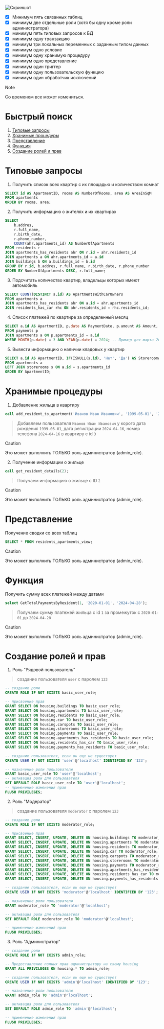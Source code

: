 ![Скриншот](https://github.com/ColinsBlares/cource_work/assets/118037471/da0c65f3-f068-4f89-aca6-afb08f2b46ec)

- [x] Минимум пять связанных таблиц
- [x] минимум две отдельные роли (хотя бы одну кроме роли администратора)
- [x] минимум пять типовых запросов к БД
- [x] минимум одну транзакцию
- [x] минимум три локальных переменных с заданным типом данных
- [x] минимум одно условие
- [x] минимум одну хранимую процедуру
- [x] минимум одно представление
- [x] минимум один триггер
- [x] минимум одну пользовательскую функцию
- [x] минимум один обработчик исключений

> [!NOTE]
> Со временем все может измениться.
>

# Быстрый поиск 
1. [Типовые запросы](https://github.com/ColinsBlares/cource_work?tab=readme-ov-file#типовые-запросы)
2. [Хранимые процедуры](https://github.com/ColinsBlares/cource_work?tab=readme-ov-file#хранимые-процедуры)
3. [Представление](https://github.com/ColinsBlares/cource_work?tab=readme-ov-file#представление)
4. [Функция](https://github.com/ColinsBlares/cource_work?tab=readme-ov-file#функция)
5. [Создание ролей и прав](https://github.com/ColinsBlares/cource_work?tab=readme-ov-file#создание-ролей-и-прав)

# Типовые запросы

1. Получить список всех квартир с их площадью и количеством комнат
```sql
SELECT id AS ApartmentID, rooms AS NumberOfRooms, area AS AreaInSqM
FROM apartments
ORDER BY rooms, area;
```

2. Получить информацию о жителях и их квартирах
```sql
SELECT 
    b.addres, 
    r.full_name, 
    r.birth_date, 
    r.phone_number,
    COUNT(ahr.apartments_id) AS NumberOfApartments
FROM residents r
JOIN apartments_has_residents ahr ON r.id = ahr.residents_id
JOIN apartments a ON ahr.apartments_id = a.id
JOIN buildings b ON a.buildings_id = b.id
GROUP BY r.id, b.addres, r.full_name, r.birth_date, r.phone_number
ORDER BY NumberOfApartments DESC, r.full_name; 

```

3. Подсчитать количество квартир, владельцы которых имеют автомобиль
```sql
SELECT COUNT(DISTINCT a.id) AS ApartmentsWithCarOwners
FROM apartments a
JOIN apartments_has_residents ahr ON a.id = ahr.apartments_id
JOIN residents_has_car rhc ON ahr.residents_id = rhc.residents_id;
```
4. Список платежей по квартире за определенный месяц
```sql
SELECT a.id AS ApartmentID, p.date AS PaymentDate, p.amount AS Amount, p.type AS PaymentType
FROM payments p
JOIN apartments a ON p.apartments_id = a.id
WHERE MONTH(p.date) = 3 AND YEAR(p.date) = 2024; -- Пример для марта 2024

```

5. Вывести информацию о наличии кладовых у квартир
```sql
SELECT a.id AS ApartmentID, IF(ISNULL(s.id), 'Нет', 'Да') AS StoreroomAvailable
FROM apartments a
LEFT JOIN storerooms s ON a.id = s.apartments_id
ORDER BY ApartmentID;
```

# Хранимые процедуры

1. Добавление жильца в квартиру
```sql
call add_resident_to_apartment('Иванов Иван Иванович', '1999-05-01', '2024-04-16', '+7999999999', 3);
```
>Добавляем пользователя ```Иванов Иван Иванович``` у корого дата рождения ```1999-05-01```, дата регистрации ```2024-04-16```, номер телефона ```2024-04-16``` в квартиру с id ```3```

> [!CAUTION]
> Это может выполнить ТОЛЬКО роль администратор (admin_role).

2. Получение информации о жильце
```sql
call get_resident_details(2);
```
>Получаем информацию о жильце с ID ```2```

> [!CAUTION]
> Это может выполнить ТОЛЬКО роль администратор (admin_role).


# Представление

Получение сводки со всех таблиц
```sql
SELECT * FROM residents_apartments_view;
```
> [!CAUTION]
> Это может выполнить ТОЛЬКО роль администратор (admin_role).


# Функция
Получить сумму всех платежей между датами
```sql
select GetTotalPaymentsByResident(1, '2020-01-01', '2024-04-28');
```
> Получаем сумму платежей жильца с id `1` за промежуток с `2020-01-01` до `2024-04-28`

> [!CAUTION]
> Это может выполнить ТОЛЬКО роль администратор (admin_role).

# Создание ролей и прав

1. Роль "Рядовой пользователь"
> создание пользователя `user` с паролем `123` 
```sql
-- создание роли
CREATE ROLE IF NOT EXISTS basic_user_role; 

-- присвоение прав
GRANT SELECT ON housing.buildings TO basic_user_role;
GRANT SELECT ON housing.apartments TO basic_user_role;
GRANT SELECT ON housing.residents TO basic_user_role;
GRANT SELECT ON housing.car TO basic_user_role;
GRANT SELECT ON housing.carspots TO basic_user_role;
GRANT SELECT ON housing.storerooms TO basic_user_role;
GRANT SELECT ON housing.payments TO basic_user_role;
GRANT SELECT ON housing.apartments_has_residents TO basic_user_role;
GRANT SELECT ON housing.residents_has_car TO basic_user_role;
GRANT SELECT ON housing.payments_has_residents TO basic_user_role;

-- создание пользователя, если он еще не существует
CREATE USER IF NOT EXISTS 'user'@'localhost' IDENTIFIED BY '123';

-- назначение роли пользователю
GRANT basic_user_role TO 'user'@'localhost';
-- активация роли для пользователя
SET DEFAULT ROLE basic_user_role TO 'user'@'localhost';
-- применение изменений прав
FLUSH PRIVILEGES;
```
2. Роль "Модератор" 
> создание пользователя `moderator` с паролем `123` 
```sql
-- создание роли
CREATE ROLE IF NOT EXISTS moderator_role; 

-- присвоение прав
GRANT SELECT, INSERT, UPDATE, DELETE ON housing.buildings TO moderator_role;
GRANT SELECT, INSERT, UPDATE, DELETE ON housing.apartments TO moderator_role;
GRANT SELECT, INSERT, UPDATE, DELETE ON housing.residents TO moderator_role;
GRANT SELECT, INSERT, UPDATE, DELETE ON housing.car TO moderator_role;
GRANT SELECT, INSERT, UPDATE, DELETE ON housing.carspots TO moderator_role;
GRANT SELECT, INSERT, UPDATE, DELETE ON housing.storerooms TO moderator_role;
GRANT SELECT, INSERT, UPDATE, DELETE ON housing.payments TO moderator_role;
GRANT SELECT, INSERT, UPDATE, DELETE ON housing.apartments_has_residents TO moderator_role;
GRANT SELECT, INSERT, UPDATE, DELETE ON housing.residents_has_car TO moderator_role;
GRANT SELECT, INSERT, UPDATE, DELETE ON housing.payments_has_residents TO moderator_role;

-- создание пользователя, если он еще не существует
CREATE USER IF NOT EXISTS 'moderator'@'localhost' IDENTIFIED BY '123';

-- назначение роли пользователю
GRANT moderator_role TO 'moderator'@'localhost';

-- активация роли для пользователя
SET DEFAULT ROLE moderator_role TO 'moderator'@'localhost';

-- применение изменений прав
FLUSH PRIVILEGES;
```
3. Роль "Администратор"
```sql
-- создание роли
CREATE ROLE IF NOT EXISTS admin_role; 

-- Предоставление полных прав администратору на схему housing
GRANT ALL PRIVILEGES ON housing.* TO admin_role;

-- создание пользователя, если он еще не существует
CREATE USER IF NOT EXISTS 'admin'@'localhost' IDENTIFIED BY '123';

-- назначение роли пользователю
GRANT admin_role TO 'admin'@'localhost';

-- активация роли для пользователя
SET DEFAULT ROLE admin_role TO 'admin'@'localhost';

-- применение изменений прав
FLUSH PRIVILEGES;
``` 
